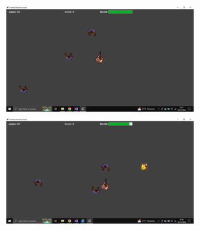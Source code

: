 <p align="center"><img src="image\image1.png" width="700" alt=""></p>

<p align="center"><img src="image\image2.png" width="700" alt=""></p>